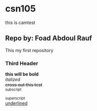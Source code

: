 # csn105
this is camtest

## Repo by: Foad Abdoul Rauf
This my first repository

### Third Header
**this will be bold**  
*italized*  
~~cross out this test~~  
<sub>subscript</sub>   

<sup>superscript</sup>  
<ins>underlined</ins>  
